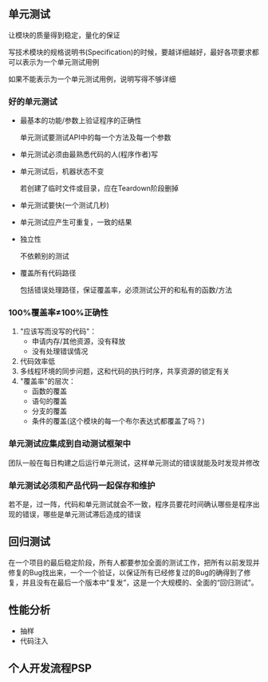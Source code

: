 ## 单元测试

让模块的质量得到稳定，量化的保证

写技术模块的规格说明书(Specification)的时候，要越详细越好，最好各项要求都可以表示为一个单元测试用例

如果不能表示为一个单元测试用例，说明写得不够详细

### 好的单元测试

+ 最基本的功能/参数上验证程序的正确性

  单元测试要测试API中的每一个方法及每一个参数

+ 单元测试必须由最熟悉代码的人(程序作者)写

+ 单元测试后，机器状态不变

  若创建了临时文件或目录，应在Teardown阶段删掉

+ 单元测试要快(一个测试几秒)

+ 单元测试应产生可重复，一致的结果

+ 独立性

  不依赖别的测试

+ 覆盖所有代码路径

  包括错误处理路径，保证覆盖率，必须测试公开的和私有的函数/方法

### 100%覆盖率≠100%正确性

1. "应该写而没写的代码"：
   + 申请内存/其他资源，没有释放
   + 没有处理错误情况
2. 代码效率低
3. 多线程环境的同步问题，这和代码的执行时序，共享资源的锁定有关
4. "覆盖率"的层次：
   + 函数的覆盖
   + 语句的覆盖
   + 分支的覆盖
   + 条件的覆盖(这个模块的每一个布尔表达式都覆盖了吗？)

### 单元测试应集成到自动测试框架中

团队一般在每日构建之后运行单元测试，这样单元测试的错误就能及时发现并修改

### 单元测试必须和产品代码一起保存和维护

若不是，过一阵，代码和单元测试就会不一致，程序员要花时间确认哪些是程序出现的错误，哪些是单元测试滞后造成的错误

## 回归测试

在一个项目的最后稳定阶段，所有人都要参加全面的测试工作，把所有以前发现并修复的Bug找出来，一个一个验证，以保证所有已经修复过的Bug的确得到了修复，并且没有在最后一个版本中“复发”，这是一个大规模的、全面的“回归测试”。

## 性能分析

+ 抽样
+ 代码注入

## 个人开发流程PSP







